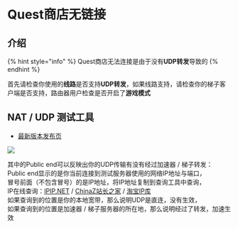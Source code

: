 # Quest商店无链接

## 介绍

{% hint style="info" %}
Quest商店无法连接是由于没有**UDP转发**导致的
{% endhint %}

首先请检查你使用的**线路**是否支持**UDP转发**，如果线路支持，请检查你的梯子客户端是否支持，路由器用户检查是否开启了**游戏模式**

## NAT / UDP 测试工具

* [最新版本发布页](https://github.com/HMBSbige/NatTypeTester/releases/)

![](https://cdn.jsdelivr.net/gh/eyw015/Oculus-guide-China/quest/udp.png)

其中的Public end可以反映出你的UDP传输有没有经过加速器 / 梯子转发：  
Public end显示的是你当前连接到测试服务器使用的网络IP地址与端口，  
冒号前面（不包含冒号）的是IP地址，将IP地址复制到查询工具中查询，  
IP在线查询：[IPIP.NET](https://www.ipip.net/ip.html) / [ChinaZ站长之家](http://ip.tool.chinaz.com/) / [淘宝IP库](http://ip.taobao.com/)  
如果查询到的位置是你的本地宽带，那么说明UDP是直连，没有生效，  
如果查询到的位置是加速器 / 梯子服务器的所在地，那么说明经过了转发，加速生效  


